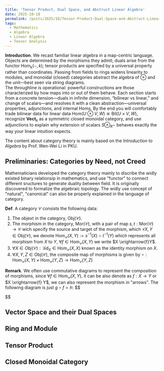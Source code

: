 ```yaml
---
title: 'Tensor Product, Dual Space, and Abstruct Linear Algebra'
date: 2025-10-18
permalink: /posts/2025/10/Tensor-Product-Dual-Space-and-Abstruct-Linear-Algebra/
tags:
  - Mathematics
  - Algebra
  - Linear Algebra
  - Tensor Analysis
---
```

**Introduction**. We recast familiar linear algebra in a map-centric language. Objects are determined by the morphisms they admit; duals arise from the functor $\mathrm{Hom}_k(-, k)$; tensor products are specified by a universal property rather than coordinates. Passing from fields to rings widens linearity to modules, and monoidal (closed) categories abstract the algebra of $\otimes$ and the unit—best seen via string diagrams.\
The throughline is operational: powerful constructions are those characterized by how maps into or out of them behave. Each section starts from a concrete tension—duals in infinite dimension, “bilinear vs linear,” and change of scalars—and resolves it with a clean abstraction—universal properties, adjunctions, and internal Homs. By the end you will comfortably trade bilinear data for linear data $\mathrm{Hom}(U \otimes V, W) \cong \mathrm{Bil}(U \times V, W)$, recognize $\mathbf{Vect}_k$ as a symmetric closed monoidal category, and use adjunctions to explain why extension of scalars $S \otimes_R -$ behaves exactly the way your linear intuition expects.

The content about category theory is mainly based on the *Introduction to Algebra* by Prof. Wen-Wei Li in PKU.

Preliminaries: Categories by Need, not Creed
---

Mathematicians developed the category theory mainly to discribe the widly existed binary relationsip in mathematics, and use "functor" to connect different sructures to generate duality between field. It is originally discovered to formalize the algebraic topology. The widly use concept of "natural", "canonical" can also be properly explained in the language of category.

**Def**. A category $\mathcal{C}$ consists the following data:

1. The objext in the category, $\mathrm{Obj}(\mathcal{C})$.
2. The morphism in the category, $\mathrm{Mor}(\mathcal{C})$, with a pair of map $s, t: \mathrm{Mor}(\mathcal{C}) \to \mathcal{C}$ wich specify the source and target of the morphism, which $\forall X, Y \in \mathrm{Obj}(\mathcal{C})$, we denote $\mathrm{Hom}_\mathcal{C}(X, Y) := s^{-1}(X) \cap t^{-1}(Y)$ which represents all morphism from $X$ to $Y$, $\forall f \in \mathrm{Hom}_{\mathcal{C}}(X, Y)$ we write $X \xrightarrow{f}Y$.
3. $\forall X \in \mathrel{Obj}(\mathcal{C}): \exists \mathrm{id}_X \in \mathrm{Hom}_\mathcal{C}(X,X)$ known as the identity morphism on $X$.
4. $\forall X, Y, Z \in \mathrm{Obj}(\mathcal{C})$, the composite map of morphisms is given by $\circ: \mathrm{Hom}_\mathcal{C}(X, Y) \times \mathrm{Hom}_\mathcal{C}(Y, Z) \to \mathrm{Hom}_\mathcal{C}(Y, Z)$

**Remark**. We often use commutative diagrams to represent the composition of morphisms, since $\forall f \in \mathrm{Hom}_\mathcal{C}(X, Y)$, it can be also denote as $f: X \to Y$ or $X \xrightarrow{f} Y$, we can also represent the morphism in "arrows". The following diagram is just $g \circ f = h$:
$$
<script type="text/tikz">
  \begin{tikzcd}
    X \arrow[r, "f"] \arrow[rd, "h"] & Y \arrow[d, "g"] \\
    & Z
  \end{tikzcd}
</script>
$$



Vector Space and their Dual Spaces
---

Ring and Module
---

Tensor Product
---

Closed Monoidal Category
---
